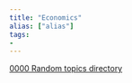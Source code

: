 ```yaml
---
title: "Economics"
alias: ["alias"]
tags:
- 
---
```

[0000 Random topics directory](notes/0000%20Random%20topics%20directory.md)